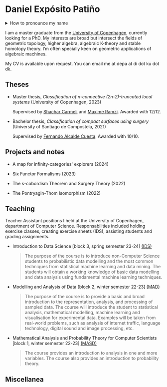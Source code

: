 # Daniel Expósito Patiño
<details>
<summary>How to pronounce my name</summary>
  
 Emphasis is placed in the bolded syllables in each word: Dani**el** Ex**pó**sito Pa**ti**ño . Additionally, the letter ñ is pronounced as gn in french (champignon) or close to ny (canyon) in english.


 
</details>

I am a master graduate from the [University of Copenhagen](https://geotop.math.ku.dk/), currently looking for a PhD. My interests are broad but intersect the fields of geometric
topology, higher algebra, algebraic K-theory and stable homotopy theory. I’m often specially keen on geometric applications of algebraic machines.

My CV is available upon request. You can email me at   depa at di dot ku dot dk.

## Theses
- Master thesis, _Classification of n-connective (2n-2)-truncated local systems_ (University of Copenhagen, 2023)

   Supervised by [Shachar Carmeli](https://sites.google.com/view/shachar-carmeli/home) and [Maxime Ramzi](https://sites.google.com/view/maxime-ramzi-en). Awarded with 12/12.

- Bachelor thesis, _Classification of compact surfaces using surgery_ (University of Santiago de Compostela, 2021)

   Supervised by [Fernando Alcalde Cuesta](https://arxiv.org/search/math?searchtype=author&query=Cuesta%2C+F+A). Awarded with 10/10.

## Projects and notes
- A map for infinity-categories' explorers (2024)

- Six Functor Formalisms (2023)

- The s-cobordism Theorem and Surgery Theory (2022)

- The Pontryagin-Thom Isomorphism (2022)

## Teaching 
Teacher Assistant positions I held at the University of Copenhagen, department of Computer Science. Responsabilities included holding exercise classes, creating exercise sheets (IDS), assisting students and grading assignments.

- Introduction to Data Science [block 3, spring semester 23-24] [(IDS)](https://kurser.ku.dk/course/ndak16003u)

  > The purpose of the course is to introduce non-Computer Science students to probabilistic data modelling and the most common techniques from statistical machine learning and data mining. The students will obtain a working knowledge of basic data modelling and data analysis using fundamental machine learning techniques. 

- Modelling and Analysis of Data [block 2, winter semester 22-23] [(MAD)](https://kurser.ku.dk/course/ndab16012u)

  > The purpose of the course is to provide a basic and broad introduction to the representation, analysis, and processing of sampled data. The course will introduce the student to statistical analysis, mathematical modelling, machine learning and visualisation for experimental data. Examples will be taken from real-world problems, such as analysis of internet traffic, language technology, digital sound and image processing, etc.

- Mathematical Analysis and Probability Theory for Computer Scientists [block 1, winter semester 22-23] [(MASD)](https://kurser.ku.dk/course/NDAB18002U)
  
  > The course provides an introduction to analysis in one and more variables. The course also provides an introduction to probability theory.

## Miscellanea 
